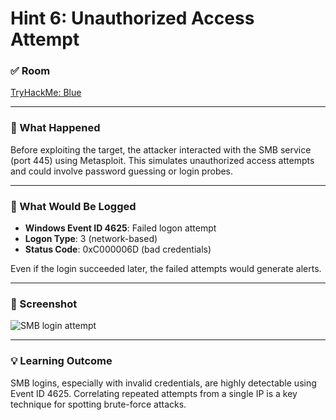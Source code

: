 
# Hint 6: Unauthorized Access Attempt

### ✅ Room
[TryHackMe: Blue](https://tryhackme.com/room/blue)

---

### 🧪 What Happened
Before exploiting the target, the attacker interacted with the SMB service (port 445) using Metasploit. This simulates unauthorized access attempts and could involve password guessing or login probes.

---

### 🧠 What Would Be Logged
- **Windows Event ID 4625**: Failed logon attempt
- **Logon Type**: 3 (network-based)
- **Status Code**: 0xC000006D (bad credentials)

Even if the login succeeded later, the failed attempts would generate alerts.

---

### 📸 Screenshot
![SMB login attempt](../screenshots/hint6_smb_login_attempt.png)

---

### 💡 Learning Outcome
SMB logins, especially with invalid credentials, are highly detectable using Event ID 4625. Correlating repeated attempts from a single IP is a key technique for spotting brute-force attacks.
